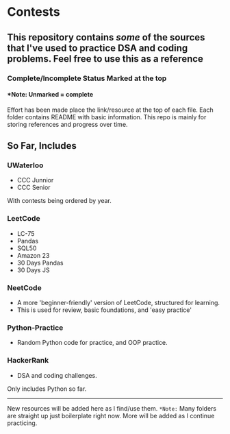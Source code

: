 # Contests

## This repository contains *some* of the sources that I've used to practice DSA and coding problems. Feel free to use this as a reference

### Complete/Incomplete Status Marked at the top

#### *Note: Unmarked = complete

Effort has been made place the link/resource at the top of each file.
Each folder contains README with basic information.
This repo is mainly for storing references and progress over time.

## So Far, Includes

### UWaterloo

- CCC Junnior
- CCC Senior

With contests being ordered by year.

### LeetCode

- LC-75
- Pandas
- SQL50
- Amazon 23
- 30 Days Pandas
- 30 Days JS

### NeetCode

- A more 'beginner-friendly' version of LeetCode, structured for learning.
- This is used for review, basic foundations, and 'easy practice'

### Python-Practice

- Random Python code for practice, and OOP practice.

### HackerRank

- DSA and coding challenges.

Only includes Python so far.

---
New resources will be added here as I find/use them.
`*Note:` Many folders are straight up just boilerplate right now. More will be added as I continue practicing.

